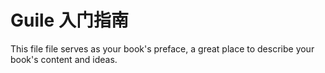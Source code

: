 # Guile 入门指南

This file file serves as your book's preface, a great place to describe your book's content and ideas.

